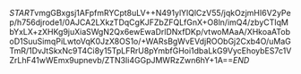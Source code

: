 $START$vmgGBxgsj1AFpfmRYCpt8uLV++N491ylYlQlCzV55/jqkOzjmHI6V2yPep/h756djrode1/0AJCA2LXkzTDqCgKJFZbZFQLfGnX+O8ln/imQ4/zbyCTIqMbYxLX+zXHKg9juXiaSWgN2Qx6ewEwaDrlDNxfDKp/vtwoMAaA/XHkoaAToboD1SuuSimqPiLwtoVqK0JzX8OS1o/+WARsBgWvEVdjROObGj2Cxb4O/uMaGTmR/1DvJtSkxNc9T4Ci8y15TpLFRrU8pYmbfGHoi1dbaLkG9VycEhoybES7c1VZrLhF41wWEmx9upnevb/ZTN3Ii4GGpJMWRzZwn6hY+1A==$END$
